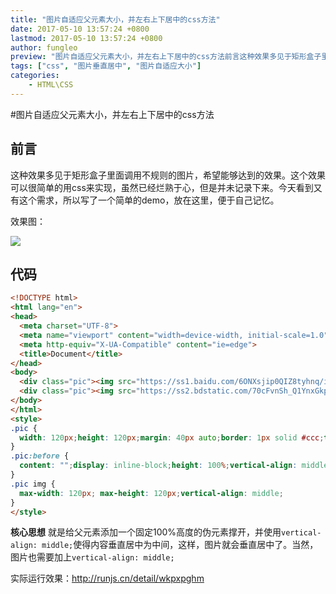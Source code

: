 ```yaml
---
title: "图片自适应父元素大小，并左右上下居中的css方法"
date: 2017-05-10 13:57:24 +0800
lastmod: 2017-05-10 13:57:24 +0800
author: fungleo
preview: "图片自适应父元素大小，并左右上下居中的css方法前言这种效果多见于矩形盒子里面调用不规则的图片，希望能够达到的效果。这个效果可以很简单的用css来实现，虽然已经烂熟于心，但是并未记录下来。今天看到又有这个需求，所以写了一个简单的demo，放在这里，便于自己记忆。效果图：代码<!DOCTYPEhtml><htmllang='en'><head><metacharset='UTF-8'>"
tags: ["css", "图片垂直居中", "图片自适应大小"]
categories:
    - HTML\CSS
---
```


#图片自适应父元素大小，并左右上下居中的css方法

## 前言

这种效果多见于矩形盒子里面调用不规则的图片，希望能够达到的效果。这个效果可以很简单的用css来实现，虽然已经烂熟于心，但是并未记录下来。今天看到又有这个需求，所以写了一个简单的demo，放在这里，便于自己记忆。

效果图：

![](https://raw.githubusercontent.com/fengcms/articles/master/image/fb/7ab6fda20ae59bcb7a511d89ccfe52.png)
## 代码

```html
<!DOCTYPE html>
<html lang="en">
<head>
  <meta charset="UTF-8">
  <meta name="viewport" content="width=device-width, initial-scale=1.0">
  <meta http-equiv="X-UA-Compatible" content="ie=edge">
  <title>Document</title>
</head>
<body>
  <div class="pic"><img src="https://ss1.baidu.com/6ONXsjip0QIZ8tyhnq/it/u=1438475101,354016904&fm=58" alt=""></div>
  <div class="pic"><img src="https://ss2.bdstatic.com/70cFvnSh_Q1YnxGkpoWK1HF6hhy/it/u=2201558756,12364836&fm=111&gp=0.jpg" alt=""></div>
</body>
</html>
<style>
.pic {
  width: 120px;height: 120px;margin: 40px auto;border: 1px solid #ccc;text-align: center;padding: 5px;
}
.pic:before {
  content: "";display: inline-block;height: 100%;vertical-align: middle;width: 0;
}
.pic img {
  max-width: 120px; max-height: 120px;vertical-align: middle;
}
</style>
```

**核心思想** 就是给父元素添加一个固定100%高度的伪元素撑开，并使用`vertical-align: middle;`使得内容垂直居中为中间，这样，图片就会垂直居中了。当然，图片也需要加上`vertical-align: middle;`

实际运行效果：http://runjs.cn/detail/wkpxpghm